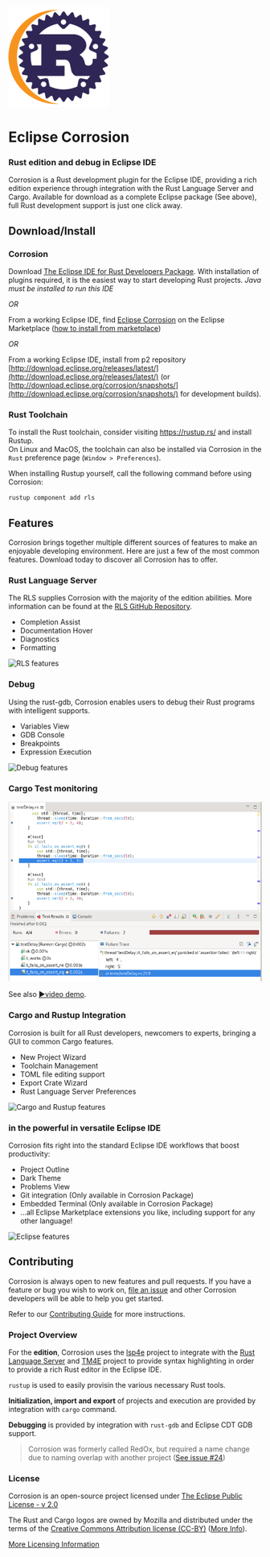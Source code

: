 <img alt="logo" src="./images/corrosionLogo.svg" width="200px"/>

# Eclipse Corrosion
### Rust edition and debug in Eclipse IDE

Corrosion is a Rust development plugin for the Eclipse IDE, providing a rich edition experience through integration with the Rust Language Server and Cargo. Available for download as a complete Eclipse package (See above), full Rust development support is just one click away.


## Download/Install

### Corrosion

Download [The Eclipse IDE for Rust Developers Package](https://www.eclipse.org/downloads/packages/release/2019-12/r/eclipse-ide-rust-developers-includes-incubating-components). With installation of plugins required, it is the easiest way to start developing Rust projects. _Java must be installed to run this IDE_

*OR*

From a working Eclipse IDE, find [Eclipse Corrosion](https://marketplace.eclipse.org/content/eclipse-corrosion) on the Eclipse Marketplace ([how to install from marketplace](https://marketplace.eclipse.org/marketplace-client-intro?mpc_install=3835145))

*OR*

From a working Eclipse IDE, install from p2 repository [http://download.eclipse.org/releases/latest/](http://download.eclipse.org/releases/latest/) (or [http://download.eclipse.org/corrosion/snapshots/](http://download.eclipse.org/corrosion/snapshots/) for development builds).

### Rust Toolchain

To install the Rust toolchain, consider visiting <https://rustup.rs/> and install Rustup.  
On Linux and MacOS, the toolchain can also be installed via Corrosion in the `Rust` preference page (`Window > Preferences`).

When installing Rustup yourself, call the following command before using Corrosion:

```bash
rustup component add rls
```

## Features

Corrosion brings together multiple different sources of features to make an enjoyable developing environment. Here are just a few of the most common features. Download today to discover all Corrosion has to offer.

### Rust Language Server
The RLS supplies Corrosion with the majority of the edition abilities. More information can be found at the [RLS GitHub Repository](https://github.com/rust-lang-nursery/rls).
 - Completion Assist
 - Documentation Hover
 - Diagnostics
 - Formatting

![RLS features](images/rls-features.gif)

### Debug
Using the rust-gdb, Corrosion enables users to debug their Rust programs with intelligent supports.
 - Variables View
 - GDB Console
 - Breakpoints
 - Expression Execution

![Debug features](images/debug-features.gif)

### Cargo Test monitoring

<img alt="logo" src="./images/testReports.png" width="600px"/>

See also [▶️video demo](https://www.screencast.com/t/1sgBo0ENGc).

### Cargo and Rustup Integration
Corrosion is built for all Rust developers, newcomers to experts, bringing a GUI to common Cargo features.
 - New Project Wizard
 - Toolchain Management
 - TOML file editing support
 - Export Crate Wizard
 - Rust Language Server Preferences

![Cargo and Rustup features](images/cargo-features.gif)


### in the powerful in versatile Eclipse IDE
Corrosion fits right into the standard Eclipse IDE workflows that boost productivity:
 - Project Outline
 - Dark Theme
 - Problems View
 - Git integration (Only available in Corrosion Package)
 - Embedded Terminal (Only available in Corrosion Package)
 - ...all Eclipse Marketplace extensions you like, including support for any other language!

![Eclipse features](images/eclipse-features.gif)

## Contributing
Corrosion is always open to new features and pull requests. If you have a feature or bug you wish to work on, [file an issue](https://github.com/eclipse/corrosion/issues) and other Corrosion developers will be able to help you get started.

Refer to our [Contributing Guide](CONTRIBUTING.md) for more instructions.

### Project Overview
For the **edition**, Corrosion uses the [lsp4e](https://projects.eclipse.org/projects/technology.lsp4e) project to integrate with the [Rust Language Server](https://github.com/rust-lang-nursery/rls) and [TM4E](https://projects.eclipse.org/projects/technology.tm4e) project to provide syntax highlighting in order to provide a rich Rust editor in the Eclipse IDE.

`rustup` is used to easily provisin the various necessary Rust tools.

**Initialization, import and export** of projects and execution are provided by integration with `cargo` command.

**Debugging** is provided by integration with `rust-gdb` and Eclipse CDT GDB support.

 > Corrosion was formerly called RedOx, but required a name change due to naming overlap with another project ([See issue #24](https://github.com/eclipse/corrosion/issues/24))

### License

Corrosion is an open-source project licensed under [The Eclipse Public License - v 2.0](https://www.eclipse.org/legal/epl-2.0/)

The Rust and Cargo logos are owned by Mozilla and distributed under the terms of the [Creative Commons Attribution license (CC-BY)](https://creativecommons.org/licenses/by/4.0/) ([More Info](https://www.rust-lang.org/en-US/legal.html)).

[More Licensing Information](NOTICE.md)
